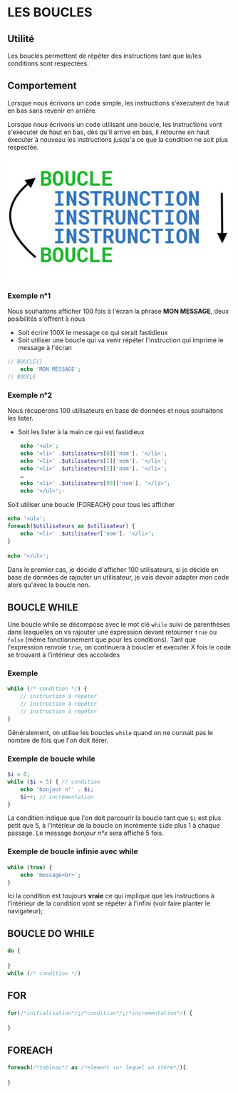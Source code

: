 # LES BOUCLES

## Utilité

Les boucles permettent de répéter des instructions tant que la/les conditions sont respectées.

## Comportement

Lorsque nous écrivons un code simple, les instructions s'executent de haut en bas sans revenir en arrière.

Lorsque nous écrivons un code utilisant une boucle, les instructions vont s'executer de haut en bas, dès qu'il arrive en bas, il retourne en haut éxecuter à nouveau les instructions jusqu'a ce que la condition ne soit plus respectée.

![Boucle](images/boucle.jpg )


### Exemple n°1

Nous souhaitons afficher 100 fois à l'écran la phrase **MON MESSAGE**, deux posibilités s'offrent à nous
- Soit écrire 100X le message ce qui serait fastidieux
- Soit utiliser une boucle qui va venir répéter l'instruction qui imprime le message à l'écran

```php
// BOUCLE{}
    echo 'MON MESSAGE';
// BOUCLE

```


### Exemple n°2

Nous récupérons 100 utilisateurs en base de données et nous souhaitons les lister.


- Soit les lister à la main ce qui est fastidieux

```php
    echo '<ul>';
    echo '<li>' .$utilisateurs[0]['nom']. '</li>';
    echo '<li>' .$utilisateurs[1]['nom']. '</li>';
    echo '<li>' .$utilisateurs[2]['nom']. '</li>';
    …
    echo '<li>' .$utilisateurs[99]['nom']. '</li>';
    echo '</ul>';-

```

Soit utiliser une boucle (FOREACH) pour tous les afficher

```php
echo '<ul>';
foreach($utilisateurs as $utilisateur) {
    echo '<li>' .$utilisateur['nom']. '</li>';
}

echo '</ul>';
```


Dans le premier cas, je décide d'afficher 100 utilisateurs, si je décide en base de données de rajouter un utilisateur, je vais devoir adapter mon code alors qu'avec la boucle non.


## BOUCLE WHILE

Une boucle while se décompose avec le mot clé `while` suivi de parenthèses dans lesquelles on va rajouter une expression devant retourner `true` ou `false` (même fonctionnement que pour les conditions). Tant que l'expression renvoie `true`, on continuera à boucler et executer X fois le code se trouvant à l'intérieur des accolades

### Exemple 
```php
while (/* condition */) {
    // instruction à répéter
    // instruction à répéter
    // instruction à répéter
}
```

Généralement, on utilise les boucles `while` quand on ne connait pas le nombre de fois que l'on doit itérer.

### Exemple de boucle while

```php
$i = 0;
while ($i < 5) { // condition
    echo 'bonjour n°' . $i;
    $i++; // incrémentation 
}
```

La condition indique que l'on doit parcourir la boucle tant que `$i` est plus petit que 5, à l'intérieur de la boucle on incrémente `$i`de plus 1 à chaque passage. Le message *bonjour n°x* sera affiché 5 fois.


### Exemple de boucle infinie avec while

```php
while (true) {
    echo 'message<br>';
}
```

Ici la condition est toujours **vraie** ce qui implique que les instructions à l'intérieur de la condition vont se répéter à l'infini (voir faire planter le navigateur);






## BOUCLE  DO WHILE

```php
do {

}
while (/* condition */)
```

## FOR

```php
for(/*initialisation*/;/*condition*/;/*incrementation*/) {

}
```

## FOREACH

```php
foreach(/*tableau*/ as /*element sur lequel on itère*/){

}
```

